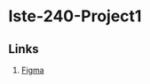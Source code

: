 # Iste-240-Project1
 
## Links
1. [Figma](https://www.figma.com/file/cgc3Isww4s6LOMCc8Wbpcj/Project-One-iste-240?node-id=0%3A1)
